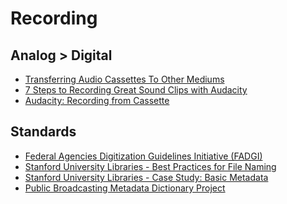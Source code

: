 # Recording

## Analog > Digital
- [Transferring Audio Cassettes
To Other Mediums](http://audio-restoration.com/cassette.php)
- [7 Steps to Recording Great Sound Clips with Audacity](http://blog.reigndesign.com/blog/7-steps-to-recording-great-sound-clips-with-audacity/)
- [Audacity: Recording from Cassette](http://wiki.audacityteam.org/wiki/Recording_from_Cassette)

## Standards
- [Federal Agencies Digitization Guidelines Initiative (FADGI)](http://www.digitizationguidelines.gov)
- [Stanford University Libraries - Best Practices for File Naming](http://library.stanford.edu/research/data-management-services/data-best-practices/best-practices-file-naming)
- [Stanford University Libraries - Case Study: Basic Metadata](http://library.stanford.edu/research/data-management-services/case-studies/case-study-basic-metadata)
- [Public Broadcasting Metadata Dictionary Project](http://pbcore.org/)
